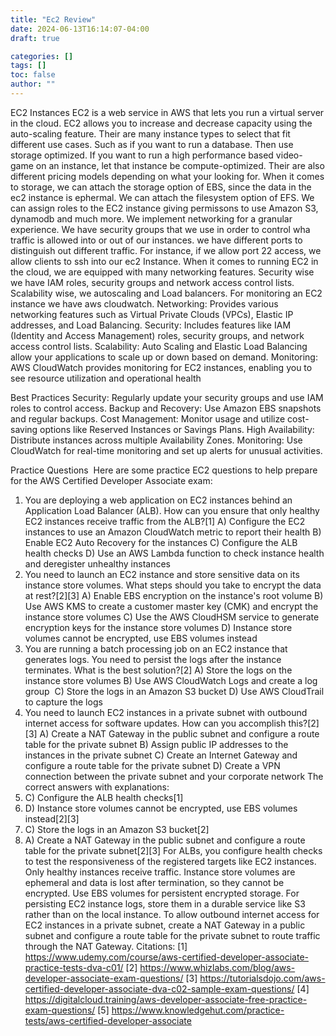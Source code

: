 ```yaml
---
title: "Ec2 Review"
date: 2024-06-13T16:14:07-04:00
draft: true

categories: []
tags: []
toc: false
author: ""
---
```



EC2 Instances
EC2 is a web service in AWS that lets you run a virtual server in the cloud. EC2 allows you to increase and decrease capacity using the auto-scaling feature. Their are many instance types to select that fit different use cases. Such as if you want to run a database. Then use storage optimized. If you want to run a high performance based video-game on an instance, let that instance be compute-optimized. Their are also different pricing models depending on what your looking for. When it comes to storage, we can attach the storage option of EBS, since the data in the ec2 instance is ephermal. We can attach the filesystem option of EFS. We can assign roles to the EC2 instance giving permissons to use Amazon S3, dynamodb and much more. We implement networking for a granular experience. We have security groups that we use in order to control wha traffic is allowed into or out of our instances. we have different ports to distinguish out different traffic. For instance, if we allow port 22 access, we allow clients to ssh into our ec2 Instance. When it comes to running EC2 in the cloud, we are equipped with many networking features. Security wise we have IAM roles, security groups and network access control lists. Scalability wise, we autoscaling and Load balancers. For monitoring an EC2 instance we have aws cloudwatch.
Networking: Provides various networking features such as Virtual Private Clouds (VPCs), Elastic IP addresses, and Load Balancing.
Security: Includes features like IAM (Identity and Access Management) roles, security groups, and network access control lists.
Scalability: Auto Scaling and Elastic Load Balancing allow your applications to scale up or down based on demand.
Monitoring: AWS CloudWatch provides monitoring for EC2 instances, enabling you to see resource utilization and operational health

Best Practices
Security: Regularly update your security groups and use IAM roles to control access.
Backup and Recovery: Use Amazon EBS snapshots and regular backups.
Cost Management: Monitor usage and utilize cost-saving options like Reserved Instances or Savings Plans.
High Availability: Distribute instances across multiple Availability Zones.
Monitoring: Use CloudWatch for real-time monitoring and set up alerts for unusual activities.

Practice Questions 
Here are some practice EC2 questions to help prepare for the AWS Certified Developer Associate exam:
1. You are deploying a web application on EC2 instances behind an Application Load Balancer (ALB). How can you ensure that only healthy EC2 instances receive traffic from the ALB?[1]
A) Configure the EC2 instances to use an Amazon CloudWatch metric to report their health
B) Enable EC2 Auto Recovery for the instances
C) Configure the ALB health checks
D) Use an AWS Lambda function to check instance health and deregister unhealthy instances
2. You need to launch an EC2 instance and store sensitive data on its instance store volumes. What steps should you take to encrypt the data at rest?[2][3]
A) Enable EBS encryption on the instance's root volume
B) Use AWS KMS to create a customer master key (CMK) and encrypt the instance store volumes
C) Use the AWS CloudHSM service to generate encryption keys for the instance store volumes
D) Instance store volumes cannot be encrypted, use EBS volumes instead
3. You are running a batch processing job on an EC2 instance that generates logs. You need to persist the logs after the instance terminates. What is the best solution?[2]
A) Store the logs on the instance store volumes
B) Use AWS CloudWatch Logs and create a log group 
C) Store the logs in an Amazon S3 bucket
D) Use AWS CloudTrail to capture the logs
4. You need to launch EC2 instances in a private subnet with outbound internet access for software updates. How can you accomplish this?[2][3]
A) Create a NAT Gateway in the public subnet and configure a route table for the private subnet
B) Assign public IP addresses to the instances in the private subnet
C) Create an Internet Gateway and configure a route table for the private subnet
D) Create a VPN connection between the private subnet and your corporate network
The correct answers with explanations:
1. C) Configure the ALB health checks[1]
2. D) Instance store volumes cannot be encrypted, use EBS volumes instead[2][3]
3. C) Store the logs in an Amazon S3 bucket[2] 
4. A) Create a NAT Gateway in the public subnet and configure a route table for the private subnet[2][3]
For ALBs, you configure health checks to test the responsiveness of the registered targets like EC2 instances. Only healthy instances receive traffic.
Instance store volumes are ephemeral and data is lost after termination, so they cannot be encrypted. Use EBS volumes for persistent encrypted storage.
For persisting EC2 instance logs, store them in a durable service like S3 rather than on the local instance.
To allow outbound internet access for EC2 instances in a private subnet, create a NAT Gateway in a public subnet and configure a route table for the private subnet to route traffic through the NAT Gateway.
Citations:
[1] https://www.udemy.com/course/aws-certified-developer-associate-practice-tests-dva-c01/
[2] https://www.whizlabs.com/blog/aws-developer-associate-exam-questions/
[3] https://tutorialsdojo.com/aws-certified-developer-associate-dva-c02-sample-exam-questions/
[4] https://digitalcloud.training/aws-developer-associate-free-practice-exam-questions/
[5] https://www.knowledgehut.com/practice-tests/aws-certified-developer-associate

